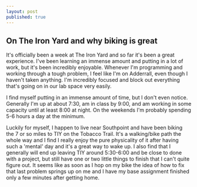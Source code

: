 ```yaml
---
layout: post
published: true
---
```




## On The Iron Yard and why biking is great

It's officially been a week at The Iron Yard and so far it's been a great
experience. I've been learning an immense amount and putting in a lot of work,
but it's been incredibly enjoyable. Whenever I'm programming and working through
a tough problem, I feel like I'm on Adderrall, even though I haven't taken anything.
I'm incredibly focused and block out everything that's going on in our lab space
very easily.

I find myself putting in an immense amount of time, but I don't even notice.
Generally I'm up at about 7:30, am in class by 9:00, and am working in some
capacity until at least 8:00 at night. On the weekends I'm probably spending 5-6
hours a day at the minimum.

Luckily for myself, I happen to live near Southpoint and have been biking the 7
or so miles to TIY on the Tobacco Trail. It's a walking/bike path the whole way
and I find I really enjoy the pure physicality of it after having such a 'mental'
day and it's a great way to wake up. I also find that I generally will end up
leaving TIY around 5:30-6:00 and be close to done with a project, but still have
one or two little things to finish that I can't quite figure out. It seems like
as soon as I hop on my bike the idea of how to fix that last problem springs up
on me and I have my base assignment finished only a few minutes after getting home.
